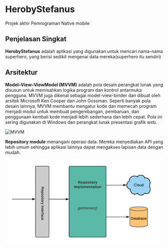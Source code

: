 # HerobyStefanus
Projek akhir Pemrograman Native mobile

Penjelasan Singkat
--------------
**HerobyStefanus** adalah aplikasi yang digunakan untuk mencari nama-nama superhero, yang berisi sedikit mengenai data mereka(superhero itu sendiri)

Arsitektur
--------------
**Model–View–ViewModel (MVVM)** adalah pola desain perangkat lunak yang disusun untuk memisahkan logika program dan kontrol antarmuka pengguna. MVVM juga dikenal sebagai model-view-binder dan dibuat oleh arsitek Microsoft Ken Cooper dan John Gossman. Seperti banyak pola desain lainnya, MVVM membantu mengatur kode dan memecah program menjadi modul untuk membuat pengembangan, pembaruan, dan penggunaan kembali kode menjadi lebih sederhana dan lebih cepat. Pola ini sering digunakan di Windows dan perangkat lunak presentasi grafik web.

![MVVM](https://upload.wikimedia.org/wikipedia/commons/8/87/MVVMPattern.png "Model–View–ViewModel")

**Repository module** menangani operasi data. Mereka menyediakan API yang lebih umum sehingga aplikasi lainnya dapat mengakses lapisan data dengan mudah.

![Repository patternb](https://raw.githubusercontent.com/harunagic/heroes/master/screenshots/diagram.png "Repository pattern")

